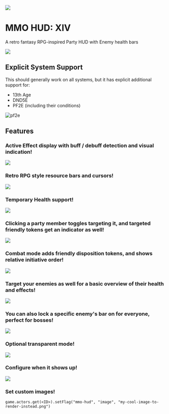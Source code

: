 ![](https://img.shields.io/badge/Foundry-v10-informational)


# MMO HUD: XIV

A retro fantasy RPG-inspired Party HUD with Enemy health bars

![](https://media.discordapp.net/attachments/830182194533892116/1063996189487398962/image.png)

## Explicit System Support
This should generally work on all systems, but it has explicit additional support for:
* 13th Age
* DND5E
* PF2E (including their conditions)

![pf2e](https://media.discordapp.net/attachments/724717068364283924/1064031343480147988/image.png)

## Features

### Active Effect display with buff / debuff detection and visual indication!
![](https://media.discordapp.net/attachments/830182194533892116/1063996319456297051/image.png)

### Retro RPG style resource bars and cursors!
![](https://media.discordapp.net/attachments/830182194533892116/1063996453535629362/image.png)

### Temporary Health support!
![](https://media.discordapp.net/attachments/830182194533892116/1063999467008827452/temp-health.gif?width=960&height=323)

### Clicking a party member toggles targeting it, and targeted friendly tokens get an indicator as well!
![](https://media.discordapp.net/attachments/830182194533892116/1063996619223224371/image.png?width=960&height=440)

### Combat mode adds friendly disposition tokens, and shows relative initiative order!
![](https://media.discordapp.net/attachments/830182194533892116/1063996994856701992/image.png)

### Target your enemies as well for a basic overview of their health and effects!
![](https://media.discordapp.net/attachments/830182194533892116/1063997154634518658/image.png?width=960&height=462)

### You can also lock a specific enemy's bar on for everyone, perfect for bosses!
![](https://media.discordapp.net/attachments/830182194533892116/1063997303423242250/image.png?width=960&height=656)

### Optional transparent mode!
![](https://media.discordapp.net/attachments/830182194533892116/1063997399841898516/image.png)

### Configure when it shows up!
![](https://media.discordapp.net/attachments/830182194533892116/1063997461263306833/image.png)

### Set custom images!
`game.actors.get(<ID>).setFlag("mmo-hud", "image", "my-cool-image-to-render-instead.png")`
